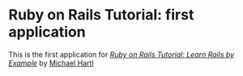 # Ruby on Rails Tutorial: first application

This is the first application for 
[*Ruby on Rails Tutorial: Learn Rails by Example*](http://railstutorial.org/) by [Michael Hartl](http://michaelhartl.com/)
